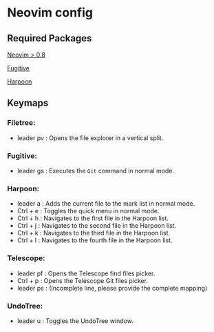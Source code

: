 # Neovim config
## Required Packages
[Neovim > 0.8](https://github.com/neovim/neovim/wiki/Installing-Neovim)

[Fugitive](https://github.com/tpope/vim-fugitive)

[Harpoon](https://github.com/ThePrimeagen/harpoon)

## Keymaps
### Filetree:
- leader pv : Opens the file explorer in a vertical split.

### Fugitive:
- leader gs : Executes the `Git` command in normal mode.

### Harpoon:
- leader a : Adds the current file to the mark list in normal mode.
- Ctrl + e : Toggles the quick menu in normal mode.
- Ctrl + h : Navigates to the first file in the Harpoon list.
- Ctrl + j : Navigates to the second file in the Harpoon list.
- Ctrl + k : Navigates to the third file in the Harpoon list.
- Ctrl + l : Navigates to the fourth file in the Harpoon list.

### Telescope:
- leader pf : Opens the Telescope find files picker.
- Ctrl + p : Opens the Telescope Git files picker.
- leader ps : (Incomplete line, please provide the complete mapping)

### UndoTree:
- leader u : Toggles the UndoTree window.

